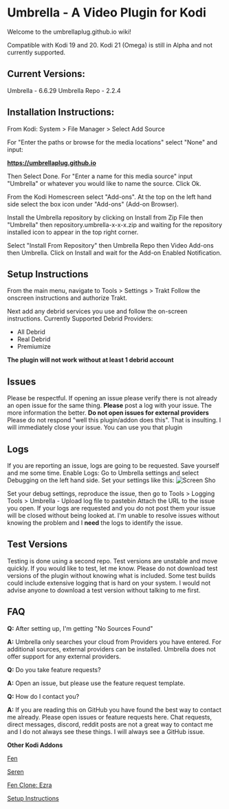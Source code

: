 # Umbrella - A Video Plugin for Kodi

Welcome to the umbrellaplug.github.io wiki!

Compatible with Kodi 19 and 20.
Kodi 21 (Omega) is still in Alpha and not currently supported.


## Current Versions:
Umbrella - 6.6.29
Umbrella Repo - 2.2.4

## Installation Instructions:
From Kodi:
System > File Manager > Select Add Source

For "Enter the paths or browse for the media locations" select "None" and input:

**https://umbrellaplug.github.io**

Then Select Done. For "Enter a name for this media source" input "Umbrella" or whatever you would like to name the source.
Click Ok.

From the Kodi Homescreen select "Add-ons".
At the top on the left hand side select the box icon under "Add-ons" (Add-on Browser).

Install the Umbrella repository by clicking on Install from Zip File then "Umbrella" then repository.umbrella-x-x-x.zip and waiting for the repository installed icon to appear in the top right corner.

Select "Install From Repository" then Umbrella Repo then Video Add-ons then Umbrella. Click on Install and wait for the Add-on Enabled Notification.

## Setup Instructions

From the main menu, navigate to Tools > Settings > Trakt
Follow the onscreen instructions and authorize Trakt.

Next add any debrid services you use and follow the on-screen instructions.
Currently Supported Debrid Providers:
- All Debrid
- Real Debrid
- Premiumize

**The plugin will not work without at least 1 debrid account**

## Issues
Please be respectful.
If opening an issue please verify there is not already an open issue for the same thing.
**Please** post a log with your issue. The more information the better.
**Do not open issues for external providers**
Please do not respond "well this plugin/addon does this". That is insulting. I will immediately close your issue. You can use you that plugin


## Logs
If you are reporting an issue, logs are going to be requested. Save yourself and me some time.
Enable Logs: Go to Umbrella settings and select Debugging on the left hand side.
Set your settings like this:
![Screen Sho](https://user-images.githubusercontent.com/107957815/177895894-eb3f68cb-cd83-4d05-b033-6588579f2ce5.png)

Set your debug settings, reproduce the issue, then go to Tools > Logging Tools > Umbrella - Upload log file to pastebin
Attach the URL to the issue you open.
If your logs are requested and you do not post them your issue will be closed without being looked at. I'm unable to resolve issues without knowing the problem and I **need** the logs to identify the issue.

## Test Versions
Testing is done using a second repo. Test versions are unstable and move quickly. If you would like to test, let me know. Please do not download test versions of the plugin without knowing what is included. Some test builds could include extensive logging that is hard on your system. I would not advise anyone to download a test version without talking to me first.

## FAQ

**Q:** After setting up, I'm getting "No Sources Found"

**A:** Umbrella only searches your cloud from Providers you have entered. For additional sources, external providers can be installed. Umbrella does not offer support for any external providers.


**Q:** Do you take feature requests?

**A:** Open an issue, but please use the feature request template.


**Q:** How do I contact you?

**A:** If you are reading this on GitHub you have found the best way to contact me already. Please open issues or feature requests here. Chat requests, direct messages, discord, reddit posts are not a great way to contact me and I do not always see these things. I will always see a GitHub issue.


**Other Kodi Addons**

[Fen](https://github.com/Tikipeter/repository.tikipeter)

[Seren](https://github.com/nixgates/)

[Fen Clone: Ezra](https://github.com/Ezra-Hubbard/)


[Setup Instructions](https://github.com/umbrellaplug/umbrellaplug.github.io/wiki#setup-instructions)
